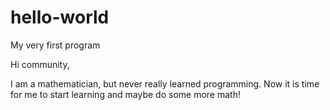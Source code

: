 # hello-world
My very first program

Hi community,

I am a mathematician, but never really learned programming. Now it is time for me 
to start learning and maybe do some more math!

